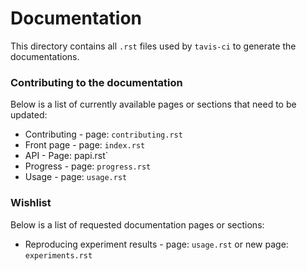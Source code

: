 # Documentation 

This directory contains all `.rst` files used by `tavis-ci` to generate the documentations. 

### Contributing to the documentation

Below is a list of currently available pages or sections that need to be updated:

* Contributing - page: `contributing.rst`
* Front page - page: `index.rst`
* API - Page: papi.rst`
* Progress - page: `progress.rst`
* Usage	- page: `usage.rst`

### Wishlist

Below is a list of requested documentation pages or sections:

* Reproducing experiment results - page: `usage.rst` or new page: `experiments.rst`

